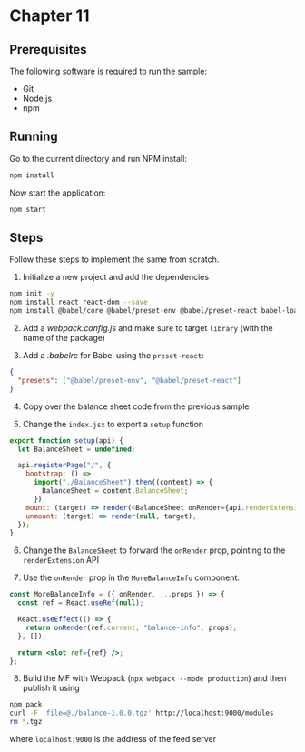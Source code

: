 # Chapter 11

## Prerequisites

The following software is required to run the sample:

- Git
- Node.js
- npm

## Running

Go to the current directory and run NPM install:

```sh
npm install
```

Now start the application:

```sh
npm start
```

## Steps

Follow these steps to implement the same from scratch.

1. Initialize a new project and add the dependencies

```sh
npm init -y
npm install react react-dom --save
npm install @babel/core @babel/preset-env @babel/preset-react babel-loader file-loader style-loader webpack webpack-cli --save-dev
```

2. Add a *webpack.config.js* and make sure to target `library` (with the name of the package)

3. Add a *.babelrc* for Babel using the `preset-react`:

```json
{
  "presets": ["@babel/preset-env", "@babel/preset-react"]
}
```

4. Copy over the balance sheet code from the previous sample

5. Change the `index.jsx` to export a `setup` function

```js
export function setup(api) {
  let BalanceSheet = undefined;

  api.registerPage("/", {
    bootstrap: () =>
      import("./BalanceSheet").then((content) => {
        BalanceSheet = content.BalanceSheet;
      }),
    mount: (target) => render(<BalanceSheet onRender={api.renderExtension} />, target),
    unmount: (target) => render(null, target),
  });
}
```

6. Change the `BalanceSheet` to forward the `onRender` prop, pointing to the `renderExtension` API

7. Use the `onRender` prop in the `MoreBalanceInfo` component:

```jsx
const MoreBalanceInfo = ({ onRender, ...props }) => {
  const ref = React.useRef(null);

  React.useEffect(() => {
    return onRender(ref.current, "balance-info", props);
  }, []);

  return <slot ref={ref} />;
};
```

8. Build the MF with Webpack (`npx webpack --mode production`) and then publish it using

```sh
npm pack
curl -F 'file=@./balance-1.0.0.tgz' http://localhost:9000/modules
rm *.tgz
```

where `localhost:9000` is the address of the feed server

